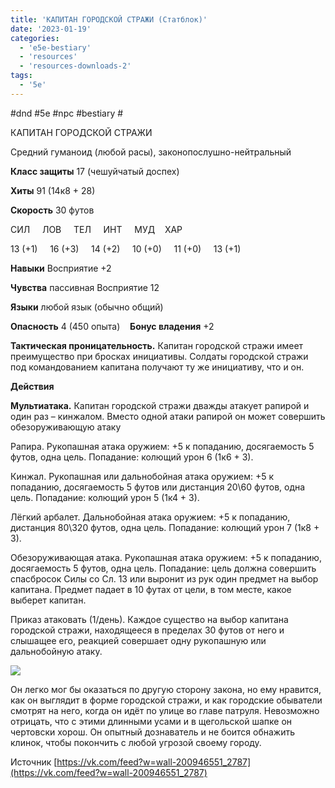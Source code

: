 ```yaml
---
title: 'КАПИТАН ГОРОДСКОЙ СТРАЖИ (Статблок)'
date: '2023-01-19'
categories:
  - 'e5e-bestiary'
  - 'resources'
  - 'resources-downloads-2'
tags:
  - '5e'
---
```


#dnd #5e #npc #bestiary #

КАПИТАН ГОРОДСКОЙ СТРАЖИ

Средний гуманоид (любой расы), законопослушно-нейтральный

**Класс защиты** 17 (чешуйчатый доспех)

**Хиты** 91 (14к8 + 28)

**Скорость** 30 футов

СИЛ     ЛОВ     ТЕЛ     ИНТ     МУД    ХАР

13 (+1)     16 (+3)     14 (+2)     10 (+0)     11 (+0)     13 (+1)

**Навыки** Восприятие +2

**Чувства** пассивная Восприятие 12

**Языки** любой язык (обычно общий)

**Опасность** 4 (450 опыта)    **Бонус владения** +2

**Тактическая проницательность.** Капитан городской стражи имеет преимущество при бросках инициативы. Солдаты городской стражи под командованием капитана получают ту же инициативу, что и он.

**Действия**

**Мультиатака.** Капитан городской стражи дважды атакует рапирой и один раз – кинжалом. Вместо одной атаки рапирой он может совершить обезоруживающую атаку

Рапира. Рукопашная атака оружием: +5 к попаданию, досягаемость 5 футов, одна цель. Попадание: колющий урон 6 (1к6 + 3).

Кинжал. Рукопашная или дальнобойная атака оружием: +5 к попаданию, досягаемость 5 футов или дистанция 20\\60 футов, одна цель. Попадание: колющий урон 5 (1к4 + 3).

Лёгкий арбалет. Дальнобойная атака оружием: +5 к попаданию, дистанция 80\\320 футов, одна цель. Попадание: колющий урон 7 (1к8 + 3).

Обезоруживающая атака. Рукопашная атака оружием: +5 к попаданию, досягаемость 5 футов, одна цель. Попадание: цель должна совершить спасбросок Силы со Сл. 13 или выронит из рук один предмет на выбор капитана. Предмет падает в 10 футах от цели, в том месте, какое выберет капитан.

Приказ атаковать (1/день). Каждое существо на выбор капитана городской стражи, находящееся в пределах 30 футов от него и слышащее его, реакцией совершает одну рукопашную или дальнобойную атаку.

![](https://cyborgsandmages.com/wp-content/uploads/2023/01/011923_0528_1.png)

Он легко мог бы оказаться по другую сторону закона, но ему нравится, как он выглядит в форме городской стражи, и как городские обыватели смотрят на него, когда он идёт по улице во главе патруля. Невозможно отрицать, что с этими длинными усами и в щегольской шапке он чертовски хорош. Он опытный дознаватель и не боится обнажить клинок, чтобы покончить с любой угрозой своему городу.

Источник [https://vk.com/feed?w=wall-200946551_2787](https://vk.com/feed?w=wall-200946551_2787)
